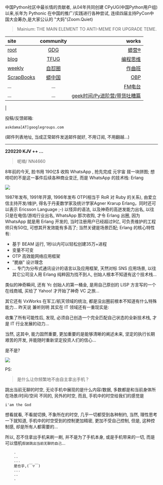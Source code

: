 中国Python社区中最长情的贡献者, 从04年共同创建 CPyUG(中国Python用户组)以来,长年为 Pythonic 在中国的推广/实践进行各种尝试, 连续四届主持PyCon中国大会筹办,是大家公认的 "大妈"(Zoom.Quiet)

> Mainium: THE MAIN ELEMENT TO ANTI-MEME FOR UPGRADE TEME.

| site | community | works |
| :-----| :----: | ----: |
| [root](http://zoomquiet.io/) | [GDG](https://blog.zhgdg.org/) | [蟒营®](https://doc.101.camp/) |
| [blog](https://blog.zoomquiet.io/pages/zoomquiet.html) | [TFUG](http://zh.tfug.world/) | [编程思维](https://py.101.camp/) |
| [weekly](http://weekly.pychina.org/) | [自怼圈](https://du.101.camp/) | [作曲班](https://mu.101.camp/) |
| [ScrapBooks](https://zoomquiet.io/collection.html) | [蟒中国](https://pychina.org/) | [OBP](https://zoomquiet.io/obp/index.html) |
| ... | ... | [FM电台](https://fm.101.camp/) |
| ... | ... | [geek时间/Py进阶营/带货吐糟篇](https://fm.101.camp/2020/geek2py-dama.html) 
 |


投稿/反馈邮箱:

    askdama[AT]googlegroups.com

(邮件列表地址, 
当成正常邮件发送邮件就好, 不用订阅, 不用翻越...)



---------------------------------------------------
**220220 KJV ++ ...**


> 呢喃/ NN4660





8年前的今天, 脸书用 190亿$ 收购 WhatsApp , 抢先完成 元宇宙 叕一块拼图;
想唠叨的不是这一事件后续各种商业变迁, 而是 WhatsApp 的技术栈: Erlang

![](https://ipic.zoomquiet.top/2022-02-19-erlang-logo-png-transparent.png!/fw/510)


1987年发布, 1991年开源, 1996年发布 OTP(相当于 RoR 对 Ruby 的关系), 由爱立信主持开发/维护, 得名于丹麦数学家及统计学家Agner Krarup Erlang，同时还可以表示 Ericsson Language ;-) 
以怪异的语法, 以及神奇的高迸发能力出名, 以往只是在电信/游戏行业出名, WhatsApp 那次收购, 才令 Erlang 出圈, 因为 WhatsApp 就是用 Erlang 开发的, 当时注册用户已经超过9亿, 可负责维护的工程师只有50位, 可想其开发效能有多高了; 当然关键是场景匹配; Erlang 的核心特性有:
- 基于 BEAM 运行, 1秒以内可以轻松创建35万+进程
- 变量不可变
- OTP 高效能网络应用框架
- "脆崩" 设计理念
- ...
专门为分布式通讯设计的语言以及应用框架, 天然对标 SNS 应用场景, 以往其它公司没人用 Erlang 纯粹因为找不到人, 创始人根本不知道有这个技术栈...

类似的神奇瞬间, 还有 Yc 创始人的第一桶金, 是用自己原创的 LISP 方言写的一个在线商城, 买给了 Yahoo! 才开始了神奇 VC 之旅...

其它还有 VxWorks 在军工/航天领域的统治, 都是没出圈前根本不知道有什么特殊能力...
昨天说 兼听则明 其实在 IT 领域还有一重现实是:

收集了所有可能性后, 发现, 必须自己创造一个完全匹配自己状态的全新技术栈, 才是 IT 行业发展的动力...

当然, 这其中, 能力固然重要, 更加重要的是能够清晰的阐述未来, 坚定的执行长期艰苦的开发, 并能随时重新坚定投资人们的信心​...

是不是?





![](https://ipic.zoomquiet.top/2022-02-19-zq42-today-card-2202.020.jpeg)


PS:
> 是什么让你频繁地不由自主拿出手机？

跳出当前无聊的时空,
无论手机中展现的是什么内容/数据,
多数都是和当前身体所在场景/时间/空间 不同的,
另外的时空,
而且, 手机中的时空给我们的感觉是

    i'am the God

想看就看, 不看就切换,
不象所在的时空, 几乎一切都受到各种制约,
当然,
理性思考一下就知道,
手机中的时空受到的控制更加精密, 更加不受自己控制,
但是, 这种控制感,
却是所有人都需要的...

所以, 
忍不住拿出手机来刷一刷,
并不是为了手机本身, 或是手机带来的一切,
而是可以借机`假装跳出当前无聊的自己`...



```
    .
    ..
    ...
    是也乎,(￣▽￣)
    ...
    ..
    .
```


